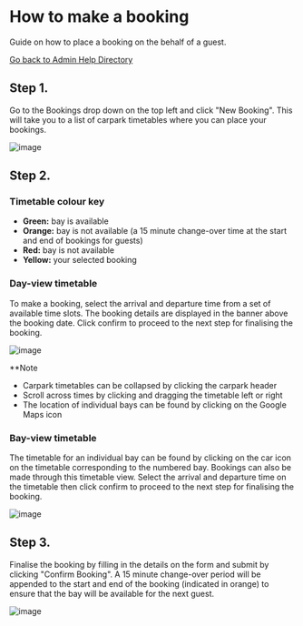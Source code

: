 # How to make a booking
Guide on how to place a booking on the behalf of a guest. 

[Go back to Admin Help Directory](https://thomcleary.github.io/cits3200-unipark-booking/admin_directory)

## Step 1.

Go to the Bookings drop down on the top left and click "New Booking". This will take you to a list of carpark timetables where you can place your bookings.

![image](https://user-images.githubusercontent.com/88474382/135707657-8fda2644-628c-4d15-b846-d2ef928950d3.png)

## Step 2.

### Timetable colour key
- **Green:** bay is available
- **Orange:** bay is not available (a 15 minute change-over time at the start and end of bookings for guests)
- **Red:** bay is not available
- **Yellow:** your selected booking

### Day-view timetable
To make a booking, select the arrival and departure time from a set of available time slots. The booking details are displayed in the banner above the booking date. Click confirm to proceed to the next step for finalising the booking.

![image](https://user-images.githubusercontent.com/88474382/135708640-c0285f09-67e7-4124-9ee3-eaed779ff3fe.png)

**Note
- Carpark timetables can be collapsed by clicking the carpark header
- Scroll across times by clicking and dragging the timetable left or right
- The location of individual bays can be found by clicking on the Google Maps icon

### Bay-view timetable

The timetable for an individual bay can be found by clicking on the car icon on the timetable corresponding to the numbered bay. Bookings can also be made through this timetable view. Select the arrival and departure time on the timetable then click confirm to proceed to the next step for finalising the booking.

![image](https://user-images.githubusercontent.com/88474382/135716637-b901074b-9294-49f1-be96-c416822d6144.png)

## Step 3.

Finalise the booking by filling in the details on the form and submit by clicking "Confirm Booking". A 15 minute change-over period will be appended to the start and end of the booking (indicated in orange) to ensure that the bay will be available for the next guest.

![image](https://user-images.githubusercontent.com/88474382/135708871-efa4d15b-b1a1-408b-9956-e7cff9699379.png)
